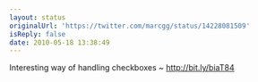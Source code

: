 ```yaml
---
layout: status
originalUrl: 'https://twitter.com/marcgg/status/14228081509'
isReply: false
date: 2010-05-18 13:38:49
---
```


Interesting way of handling checkboxes ~ http://bit.ly/biaT84
